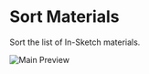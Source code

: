 Sort Materials
========================

Sort the list of In-Sketch materials.

![Main Preview](https://formit3d.github.io/SortMaterials/preview.png)